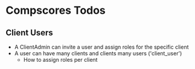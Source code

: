# Compscores Todos

## Client Users
- A ClientAdmin can invite a user and assign roles for the specific client
- A user can have many clients and clients many users ('client_user')
    - How to assign roles per client

